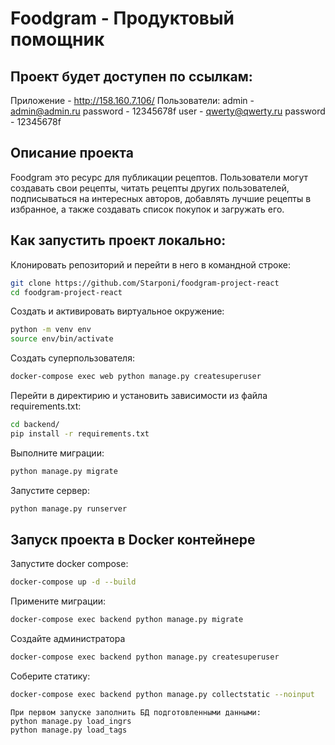 # Foodgram - Продуктовый помощник
## Проект будет доступен по ссылкам:

Приложение - http://158.160.7.106/
Пользователи: 
admin - admin@admin.ru
password - 12345678f
user - qwerty@qwerty.ru
password - 12345678f

## Описание проекта

Foodgram это ресурс для публикации рецептов.
Пользователи могут создавать свои рецепты, читать рецепты других пользователей, подписываться на интересных авторов, добавлять лучшие рецепты в избранное, а также создавать список покупок и загружать его.

## Как запустить проект локально:
Клонировать репозиторий и перейти в него в командной строке:
```bash
git clone https://github.com/Starponi/foodgram-project-react 
cd foodgram-project-react
```
Cоздать и активировать виртуальное окружение:
```bash
python -m venv env
source env/bin/activate
```
Создать суперпользователя: 
```bash
docker-compose exec web python manage.py createsuperuser
```

Перейти в директирию и установить зависимости из файла requirements.txt:
```bash
cd backend/
pip install -r requirements.txt
```
Выполните миграции:
```bash
python manage.py migrate
```
Запустите сервер:
```bash
python manage.py runserver
```
## Запуск проекта в Docker контейнере
Запустите docker compose:
```bash
docker-compose up -d --build
```
Примените миграции:
```bash
docker-compose exec backend python manage.py migrate
```
Создайте администратора
```bash
docker-compose exec backend python manage.py createsuperuser
```
Соберите статику:
```bash
docker-compose exec backend python manage.py collectstatic --noinput
```
```
При первом запуске заполнить БД подготовленными данными:
python manage.py load_ingrs
python manage.py load_tags
```
